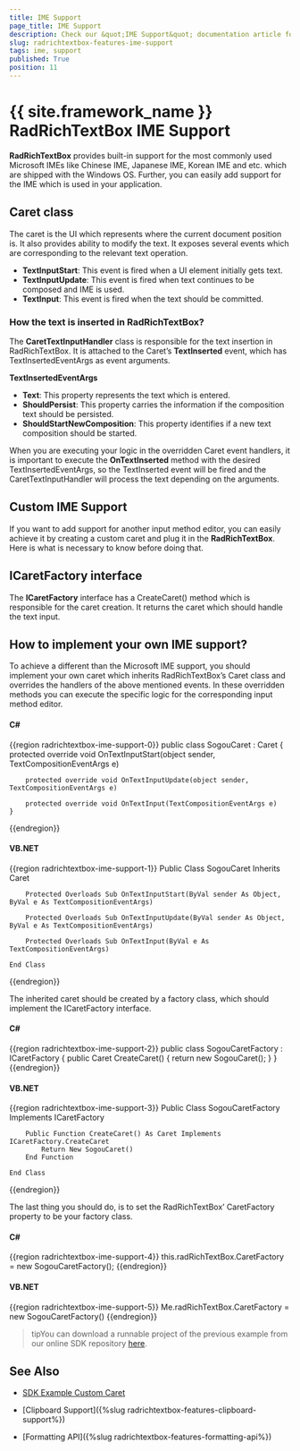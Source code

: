 ```yaml
---
title: IME Support
page_title: IME Support
description: Check our &quot;IME Support&quot; documentation article for the RadRichTextBox {{ site.framework_name }} control.
slug: radrichtextbox-features-ime-support
tags: ime, support
published: True
position: 11
---
```


# {{ site.framework_name }} RadRichTextBox IME Support

__RadRichTextBox__ provides built-in support for the most commonly used Microsoft IMEs like Chinese IME, Japanese IME, Korean IME and etc. which are shipped with the Windows OS. Further, you can easily add support for the IME which is used in your application. 


## Caret class

The caret is the UI which represents where the current document position is. It also provides ability to modify the text. It exposes several events which are corresponding to the relevant text operation.

* __TextInputStart__: This event is fired when a UI element initially gets text. 
* __TextInputUpdate__: This event is fired when text continues to be composed and IME is used.
* __TextInput__: This event is fired when the text should be committed.


### How the text is inserted in RadRichTextBox?

The **CaretTextInputHandler** class is responsible for the text insertion in RadRichTextBox. It is attached to the Caret’s **TextInserted** event, which has TextInsertedEventArgs as event arguments. 


__TextInsertedEventArgs__

* __Text__: This property represents the text which is entered.
* __ShouldPersist__: This property carries the information if the composition text should be persisted.
* __ShouldStartNewComposition__: This property identifies if a new text composition should be started.

When you are executing your logic in the overridden Caret event handlers, it is important to execute the **OnTextInserted** method with the desired TextInsertedEventArgs, so the TextInserted event will be fired and the CaretTextInputHandler will process the text depending on the arguments.


## Custom IME Support

If you want to add support for another input method editor, you can easily achieve it by creating a custom caret and plug it in the __RadRichTextBox__. Here is what is necessary to know before doing that.


## ICaretFactory interface

The **ICaretFactory** interface has a CreateCaret() method which is responsible for the caret creation. It returns the caret which should handle the text input.


## How to implement your own IME support?

To achieve a different than the Microsoft IME support, you should implement your own caret which inherits RadRichTextBox’s Caret class and overrides the handlers of the above mentioned events. In these overridden methods you can execute the specific logic for the corresponding input method editor. 


#### __C#__

{{region radrichtextbox-ime-support-0}}
	public class SogouCaret : Caret
	{
	    protected override void OnTextInputStart(object sender, TextCompositionEventArgs e)
	
	    protected override void OnTextInputUpdate(object sender, TextCompositionEventArgs e)
	
	    protected override void OnTextInput(TextCompositionEventArgs e)
	}
{{endregion}}

#### __VB.NET__

{{region radrichtextbox-ime-support-1}}
	Public Class SogouCaret
	    Inherits Caret
	
	    Protected Overloads Sub OnTextInputStart(ByVal sender As Object, ByVal e As TextCompositionEventArgs)
	
	    Protected Overloads Sub OnTextInputUpdate(ByVal sender As Object, ByVal e As TextCompositionEventArgs)
	
	    Protected Overloads Sub OnTextInput(ByVal e As TextCompositionEventArgs)
	
	End Class
{{endregion}}


The inherited caret should be created by a factory class, which should implement the ICaretFactory interface.

#### __C#__

{{region radrichtextbox-ime-support-2}}
	public class SogouCaretFactory : ICaretFactory
	{
	    public Caret CreateCaret()
	    {
	        return new SogouCaret();
	    }
	}
{{endregion}}

#### __VB.NET__

{{region radrichtextbox-ime-support-3}}
	Public Class SogouCaretFactory
	    Implements ICaretFactory
	
	    Public Function CreateCaret() As Caret Implements ICaretFactory.CreateCaret
	        Return New SogouCaret()
	    End Function
	
	End Class
{{endregion}}


The last thing you should do, is to set the RadRichTextBox’ CaretFactory property to be your factory class.

#### __C#__

{{region radrichtextbox-ime-support-4}}
	this.radRichTextBox.CaretFactory = new SogouCaretFactory();
{{endregion}}

#### __VB.NET__

{{region radrichtextbox-ime-support-5}}
	Me.radRichTextBox.CaretFactory = new SogouCaretFactory()
{{endregion}}


>tipYou can download a runnable project of the previous example from our online SDK repository [here](https://github.com/telerik/xaml-sdk/tree/master/RichTextBox/CustomCaret).



## See Also
 * [SDK Example Custom Caret](https://github.com/telerik/xaml-sdk/tree/master/RichTextBox/CustomCaret) 

 * [Clipboard Support]({%slug radrichtextbox-features-clipboard-support%})

 * [Formatting API]({%slug radrichtextbox-features-formatting-api%})

